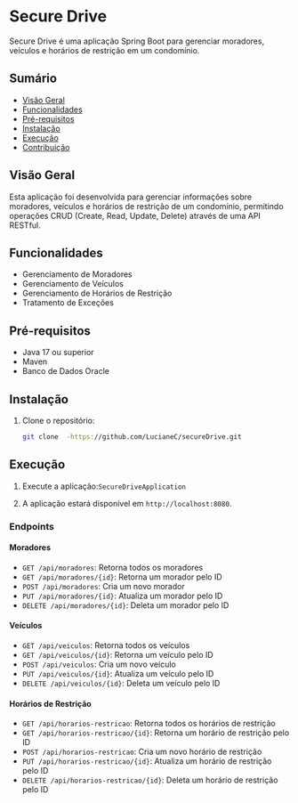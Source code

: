 # Secure Drive

Secure Drive é uma aplicação Spring Boot para gerenciar moradores, veículos e horários de restrição em um condomínio.

## Sumário

- [Visão Geral](#visão-geral)
- [Funcionalidades](#funcionalidades)
- [Pré-requisitos](#pré-requisitos)
- [Instalação](#instalação)
- [Execução](#execução)
- [Contribuição](#contribuição)


## Visão Geral

Esta aplicação foi desenvolvida para gerenciar informações sobre moradores, veículos e horários de restrição de um condomínio, permitindo operações CRUD (Create, Read, Update, Delete) através de uma API RESTful.

## Funcionalidades
- Gerenciamento de Moradores
- Gerenciamento de Veículos
- Gerenciamento de Horários de Restrição
- Tratamento de Exceções

## Pré-requisitos

- Java 17 ou superior
- Maven
- Banco de Dados Oracle

## Instalação

1. Clone o repositório:
    ```bash
    git clone  -https://github.com/LucianeC/secureDrive.git
    ```

## Execução

1. Execute a aplicação:`SecureDriveApplication`

2. A aplicação estará disponível em `http://localhost:8080`.



### Endpoints

#### Moradores

- `GET /api/moradores`: Retorna todos os moradores
- `GET /api/moradores/{id}`: Retorna um morador pelo ID
- `POST /api/moradores`: Cria um novo morador
- `PUT /api/moradores/{id}`: Atualiza um morador pelo ID
- `DELETE /api/moradores/{id}`: Deleta um morador pelo ID

#### Veículos

- `GET /api/veiculos`: Retorna todos os veículos
- `GET /api/veiculos/{id}`: Retorna um veículo pelo ID
- `POST /api/veiculos`: Cria um novo veículo
- `PUT /api/veiculos/{id}`: Atualiza um veículo pelo ID
- `DELETE /api/veiculos/{id}`: Deleta um veículo pelo ID

#### Horários de Restrição

- `GET /api/horarios-restricao`: Retorna todos os horários de restrição
- `GET /api/horarios-restricao/{id}`: Retorna um horário de restrição pelo ID
- `POST /api/horarios-restricao`: Cria um novo horário de restrição
- `PUT /api/horarios-restricao/{id}`: Atualiza um horário de restrição pelo ID
- `DELETE /api/horarios-restricao/{id}`: Deleta um horário de restrição pelo ID


